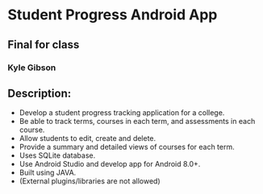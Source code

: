 # Student Progress Android App

## Final for class

### Kyle Gibson

## Description:

- Develop a student progress tracking application for a college.
- Be able to track terms, courses in each term, and assessments in each course.
- Allow students to edit, create and delete.
- Provide a summary and detailed views of courses for each term.
- Uses SQLite database.
- Use Android Studio and develop app for Android 8.0+.
- Built using JAVA.
- (External plugins/libraries are not allowed)

